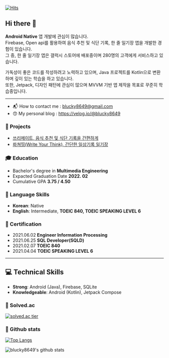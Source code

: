 
[![Hits](https://hits.seeyoufarm.com/api/count/incr/badge.svg?url=https%3A%2F%2Fgithub.com%2Fblucky8649&count_bg=%23FF6565&title_bg=%23555555&icon=&icon_color=%23000000&title=hits&edge_flat=false)](https://hits.seeyoufarm.com)

## Hi there 👋   
**Android Native** 앱 개발에 관심이 많습니다.  
Firebase, Open api를 활용하여 음식 추천 및 식단 기록, 한 줄 일기장 앱을 개발한 경험이 있습니다.  
그 중, 한 줄 일기장 앱은 갤럭시 스토어에 배포중이며 280명의 고객에게 서비스하고 있습니다. 


 가독성이 좋은 코드를 작성하려고 노력하고 있으며, Java 프로젝트를 Kotlin으로 변환하며 깊이 있는 학습을 하고 있습니다.  
 또한, Jetpack, 디자인 패턴에 관심이 많으며 MVVM 기반 앱 제작을 목표로 꾸준히 학습중입니다.
 ***
* 📬 How to contact me : blucky8649@gmail.com
* 😙 My personal blog : https://velog.io/@blucky8649

### 📝 Projects
* [쓰리메이트, 음식 추천 및 식단 기록을 간편하게](https://github.com/blucky8649/ThreeMate)
* [롸쳐띵(Write Your Think), 간단한 일상기록 일기장](https://github.com/blucky8649/Write_your_think)

### 🎓 Education
* Bachelor's degree in **Multimedia Engineering**
* Expacted Graduation Date **2022. 02**
* Cumulative GPA **3.75 / 4.50**

### 🙋 Language Skills
* **Korean**: Native
* **English**: Intermediate, **TOEIC 840, TOEIC SPEAKING LEVEL 6**

### 📔 Certification
* 2021.06.02 **Engineer Information Processing**
* 2021.06.25 **SQL Developer(SQLD)**
* 2021.02.07 **TOEIC 840**
* 2021.04.04 **TOEIC SPEAKING LEVEL 6**


***
## 💻 Technical Skills
* **Strong**: Android (Java), Firebase, SQLite
* **Knowledgeable**: Android (Kotlin), Jetpack Compose

### 👦 Solved.ac
[![solved.ac tier](http://mazassumnida.wtf/api/generate_badge?boj=blucky8649)](https://solved.ac/blucky8649)
### 🥇 Github stats
[![Top Langs](https://github-readme-stats.vercel.app/api/top-langs/?username=blucky8649)](https://github.com/blucky8649)

![blucky8649's github stats](https://github-readme-stats.vercel.app/api?username=blucky8649&show_icons=true&theme=gruvbox_light)

<!--
**blucky8649/blucky8649** is a ✨ _special_ ✨ repository because its `README.md` (this file) appears on your GitHub profile.

Here are some ideas to get you started:

- 🔭 I’m currently working on ...
- 🌱 I’m currently learning ...
- 👯 I’m looking to collaborate on ...
- 🤔 I’m looking for help with ...
- 💬 Ask me about ...
- 📫 How to reach me: ...
- 😄 Pronouns: ...
- ⚡ Fun fact: ...

<p>
<img src="https://img.shields.io/badge/Android-3DDC84?style=flat-square&logo=Android&logoColor=white"/></a> &nbsp
<img src="https://img.shields.io/badge/Firebase-FFCA28?style=flat-square&logo=Firebase&logoColor=white"/></a> &nbsp
<img src="https://img.shields.io/badge/SQLite-003B57?style=flat-square&logo=SQLite&logoColor=white"/></a> &nbsp
<img src="https://img.shields.io/badge/Java-007396?style=flat-square&logo=Java&logoColor=white"/></a> &nbsp
<img src="https://img.shields.io/badge/Kotlin-7F52FF?style=flat-square&logo=Kotlin&logoColor=white"/></a> &nbsp
</p>
-->
